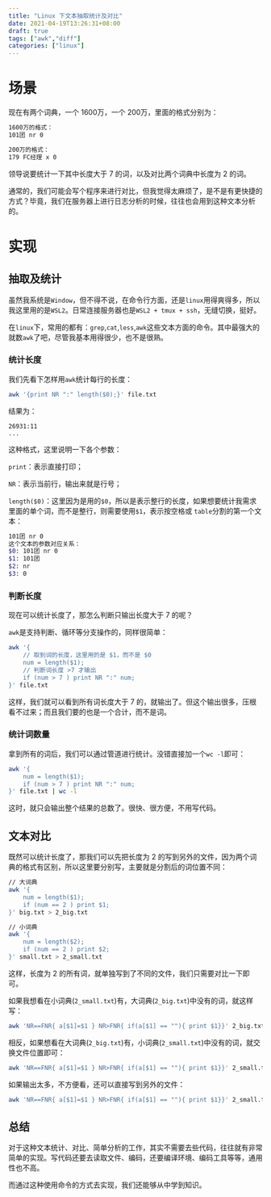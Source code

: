 ```yaml
---
title: "Linux 下文本抽取统计及对比"
date: 2021-04-19T13:26:31+08:00
draft: true
tags: ["awk","diff"]
categories: ["linux"]
---
```


# 场景

现在有两个词典，一个 1600万，一个 200万，里面的格式分别为：

```bash
1600万的格式：
101团 nr 0

200万的格式：
179 FC经理 x 0
```

领导说要统计一下其中长度大于 7 的词，以及对比两个词典中长度为 2 的词。

通常的，我们可能会写个程序来进行对比，但我觉得太麻烦了，是不是有更快捷的方式？毕竟，我们在服务器上进行日志分析的时候，往往也会用到这种文本分析的。

# 实现

## 抽取及统计

虽然我系统是``Window``，但不得不说，在命令行方面，还是``linux``用得爽得多，所以我这里用的是``WSL2``。日常连接服务器也是``WSL2 + tmux + ssh``，无缝切换，挺好。

在``linux``下，常用的都有：``grep``,``cat``,``less``,``awk``这些文本方面的命令。其中最强大的就数``awk``了吧，尽管我基本用得很少，也不是很熟。

### 统计长度

我们先看下怎样用``awk``统计每行的长度：

```sh
awk '{print NR ":" length($0);}' file.txt
```

结果为：

```shell
26931:11
...
```

这种格式，这里说明一下各个参数：

``print``：表示直接打印；

``NR``：表示当前行，输出来就是行号；

``length($0)``：这里因为是用的``$0``，所以是表示整行的长度，如果想要统计我需求里面的单个词，而不是整行，则需要使用``$1``，表示按空格或 ``table``分割的第一个文本：

```bash
101团 nr 0
这个文本的参数对应关系：
$0: 101团 nr 0
$1: 101团
$2: nr
$3: 0
```

### 判断长度

现在可以统计长度了，那怎么判断只输出长度大于 7 的呢？

``awk``是支持判断、循环等分支操作的，同样很简单：

```bash
awk '{
    // 取到词的长度，这里用的是 $1，而不是 $0
    num = length($1); 
    // 判断词长度 >7 才输出
    if (num > 7 ) print NR ":" num;
}' file.txt
```

这样，我们就可以看到所有词长度大于 7  的，就输出了。但这个输出很多，压根看不过来；而且我们要的也是一个合计，而不是词。

### 统计词数量

拿到所有的词后，我们可以通过管道进行统计。没错直接加一个``wc -l``即可：

```bash
awk '{
    num = length($1); 
    if (num > 7 ) print NR ":" num;
}' file.txt | wc -l
```

这时，就只会输出整个结果的总数了。很快、很方便，不用写代码。

## 文本对比

既然可以统计长度了，那我们可以先把长度为 2 的写到另外的文件，因为两个词典的格式有区别，所以这里要分别写，主要就是分割后的词位置不同：

```bash
// 大词典
awk '{
    num = length($1);
    if (num == 2 ) print $1;
}' big.txt > 2_big.txt

// 小词典
awk '{
    num = length($2);
    if (num == 2 ) print $2;
}' small.txt > 2_small.txt
```

这样，长度为 2 的所有词，就单独写到了不同的文件，我们只需要对比一下即可。

如果我想看在小词典(``2_small.txt``)有，大词典(``2_big.txt``)中没有的词，就这样写：

```bash
awk 'NR==FNR{ a[$1]=$1 } NR>FNR{ if(a[$1] == ""){ print $1}}' 2_big.txt 2_small.txt
```

相反，如果想看在大词典(``2_big.txt``)有，小词典(``2_small.txt``)中没有的词，就交换文件位置即可：

```bash
awk 'NR==FNR{ a[$1]=$1 } NR>FNR{ if(a[$1] == ""){ print $1}}' 2_small.txt 2_big.txt
```

如果输出太多，不方便看，还可以直接写到另外的文件：

```bash
awk 'NR==FNR{ a[$1]=$1 } NR>FNR{ if(a[$1] == ""){ print $1}}' 2_small.txt 2_big.txt > in_big.txt
```

## 总结

对于这种文本统计、对比、简单分析的工作，其实不需要去些代码，往往就有非常简单的实现。写代码还要去读取文件、编码，还要编译环境、编码工具等等，通用性也不高。

而通过这种使用命令的方式去实现，我们还能够从中学到知识。
